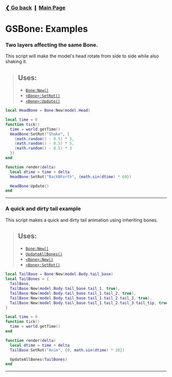 ### [❮ Go back](../) ❙ [Main Page](./_main.md)

# GSBone: Examples
[#bn]: ./defs.md#bonenew
[#uab]: ./defs.md#updateallbones

[db#bn]: ./defs/bone.md#bonenew
[db#bsr]: ./defs/bone.md#bonesetrot
[db#bu]: ./defs/bone.md#boneupdate

### Two layers affecting the same Bone.
This script will make the model's head rotate from side to side while also shaking it.
> ## Uses:
> * [`Bone:New()`][#bn]
> * [`<Bone>:SetRot()`][db#bsr]
> * [`<Bone>:Update()`][db#bu]
```lua
local HeadBone = Bone:New(model.Head)

local time = 0
function tick()
  time = world.getTime()
  HeadBone:SetRot("Shake", {
    (math.random() - 0.5) * 5,
    (math.random() - 0.5) * 5,
    (math.random() - 0.5) * 3
  })
end

function render(delta)
  local dtime = time + delta
  HeadBone:SetRot("BackNForth", {math.sin(dtime) * 60})

  HeadBone:Update()
end
```
***
### A quick and dirty tail example
This script makes a quick and dirty tail animation using inheriting bones.
> ## Uses:
> * [`Bone:New()`][#bn]
> * [`UpdateAllBones()`][#uab]
> * [`<Bone>:New()`][db#bn]
> * [`<Bone>:SetRot()`][db#bsr]
```lua
local TailBase = Bone:New(model.Body.tail_base)
local TailBones = {
  TailBase,
  TailBase:New(model.Body.tail_base.tail_1, true),
  TailBase:New(model.Body.tail_base.tail_1.tail_2, true),
  TailBase:New(model.Body.tail_base.tail_1.tail_2.tail_3, true),
  TailBase:New(model.Body.tail_base.tail_1.tail_2.tail_3.tail_tip, true)
}

local time = 0
function tick()
  time = world.getTime()
end

function render(delta)
  local dtime = time + delta
  TailBase:SetRot("Anim", {0, math.sin(dtime) * 20})

  UpdateAllBones(TailBones)
end
```
***
